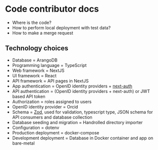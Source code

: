 # Code contributor docs

* Where is the code?
* How to perform local deployment with test data?
* How to make a merge request

## Technology choices

* Database = ArangoDB
* Programming language = TypeScript
* Web framework = NextJS
* UI framework = React
* API framework = API pages in NextJS
* App authentication = OpenID identity providers + [next-auth](https://next-auth.js.org)
* API authentication = (OpenID identity providers + next-auth) or JWT based API token
* Authorization = roles assigned to users
* OpenID identity provider = Orcid
* Schema = [Zod](https://github.com/colinhacks/zod), used for validation, typescript type, JSON schema for API consumers and database collection
* Database seeding and migration = Handrolled directory importer
* Configuration = dotenv
* Production deployment = docker-compose
* Development deployment = Database in Docker container and app on bare-metal
